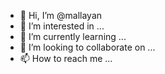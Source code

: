 - 👋 Hi, I’m @mallayan
- 👀 I’m interested in ...
- 🌱 I’m currently learning ...
- 💞️ I’m looking to collaborate on ...
- 📫 How to reach me ...

<!---
mallayan/mallayan is a ✨ special ✨ repository because its `README.md` (this file) appears on your GitHub profile.
You can click the Preview link to take a look at your changes.
--->
